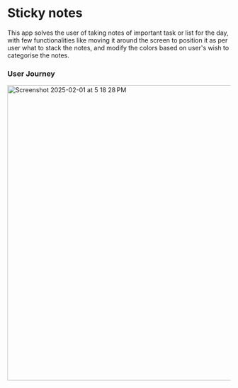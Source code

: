 # Sticky notes
This app solves the user of taking notes of important task or list for the day, with few functionalities like moving it around the screen to position it as per user what to stack the notes, and modify the colors based on user's wish to categorise the notes.

### User Journey
<img width="666" alt="Screenshot 2025-02-01 at 5 18 28 PM" src="https://github.com/user-attachments/assets/919d6abb-0d0b-4037-b02f-7a2cfeb29362" />
